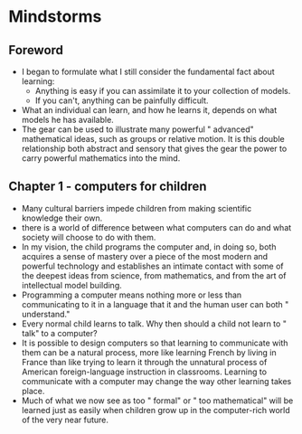# Mindstorms

## Foreword

* I began to formulate what I still consider the fundamental fact about learning:
  * Anything is easy if you can assimilate it to your collection of models.
  * If you can't, anything can be painfully difficult.
* What an individual can learn, and how he learns it, depends on what models he has available.
* The gear can be used to illustrate many powerful " advanced" mathematical ideas, such as groups or relative motion. It is this double relationship both abstract and sensory that gives the gear the power to carry powerful mathematics into the mind.

## Chapter 1 - computers for children

* Many cultural barriers impede children from making scientific knowledge their own.
* there is a world of difference between what computers can do and what society will choose to do with them.
* In my vision, the child programs the computer and, in doing so, both acquires a sense of mastery over a piece of the most modern and powerful technology and establishes an intimate contact with some of the deepest ideas from science, from mathematics, and from the art of intellectual model building.
* Programming a computer means nothing more or less than communicating to it in a language that it and the human user can both " understand."
* Every normal child learns to talk. Why then should a child not learn to " talk" to a computer?
* It is possible to design computers so that learning to communicate with them can be a natural process, more like learning French by living in France than like trying to learn it through the unnatural process of American foreign-language instruction in classrooms. Learning to communicate with a computer may change the way other learning takes place.
* Much of what we now see as too " formal" or " too mathematical" will be learned just as easily when children grow up in the computer-rich world of the very near future.

